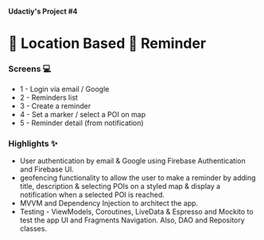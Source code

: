 #### Udactiy's Project #4

# 📍 Location Based 🔔 Reminder

### Screens 💻

* 1 - Login via email / Google
* 2 - Reminders list
* 3 - Create a reminder
* 4 - Set a marker / select a POI on map
* 5 - Reminder detail (from notification)

### Highlights ✨

* User authentication by email & Google using Firebase Authentication and Firebase UI.
* geofencing functionality to allow the user to make a reminder by adding title, description &
  selecting POIs on a styled map & display a notification when a selected POI is reached.
* MVVM and Dependency Injection to architect the app.
* Testing - ViewModels, Coroutines, LiveData & Espresso and Mockito to test the app UI and Fragments
  Navigation. Also, DAO and Repository classes.
